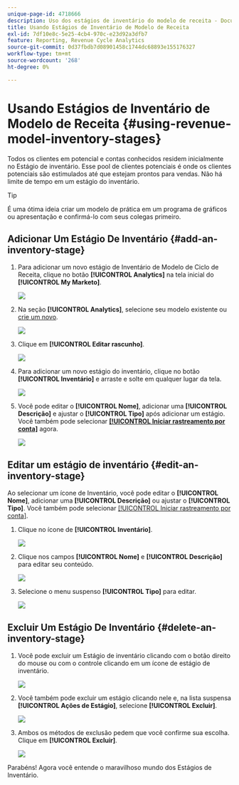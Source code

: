 ```yaml
---
unique-page-id: 4718666
description: Uso dos estágios de inventário do modelo de receita - Documentação do Marketo - Documentação do produto
title: Usando Estágios de Inventário de Modelo de Receita
exl-id: 7df10e8c-5e25-4cb4-970c-e23d92a3dfb7
feature: Reporting, Revenue Cycle Analytics
source-git-commit: 0d37fbdb7d08901458c1744dc68893e155176327
workflow-type: tm+mt
source-wordcount: '268'
ht-degree: 0%

---
```


# Usando Estágios de Inventário de Modelo de Receita {#using-revenue-model-inventory-stages}

Todos os clientes em potencial e contas conhecidos residem inicialmente no Estágio de inventário. Esse pool de clientes potenciais é onde os clientes potenciais são estimulados até que estejam prontos para vendas. Não há limite de tempo em um estágio do inventário.

>[!TIP]
>
>É uma ótima ideia criar um modelo de prática em um programa de gráficos ou apresentação e confirmá-lo com seus colegas primeiro.

## Adicionar Um Estágio De Inventário {#add-an-inventory-stage}

1. Para adicionar um novo estágio de Inventário de Modelo de Ciclo de Receita, clique no botão **[!UICONTROL Analytics]** na tela inicial do **[!UICONTROL My Marketo]**.

   ![](assets/image2015-4-27-11-3a54-3a41.png)

1. Na seção **[!UICONTROL Analytics]**, selecione seu modelo existente ou [crie um novo](/help/marketo/product-docs/reporting/revenue-cycle-analytics/revenue-cycle-models/create-a-new-revenue-model.md).

   ![](assets/image2015-4-27-14-3a31-3a53.png)

1. Clique em **[!UICONTROL Editar rascunho]**.

   ![](assets/image2015-4-27-12-3a10-3a49.png)

1. Para adicionar um novo estágio do inventário, clique no botão **[!UICONTROL Inventário]** e arraste e solte em qualquer lugar da tela.

   ![](assets/image2015-4-28-13-3a9-3a37.png)

1. Você pode editar o **[!UICONTROL Nome]**, adicionar uma **[!UICONTROL Descrição]** e ajustar o **[!UICONTROL Tipo]** após adicionar um estágio. Você também pode selecionar **[[!UICONTROL Iniciar rastreamento por conta]](/help/marketo/product-docs/reporting/revenue-cycle-analytics/revenue-cycle-models/start-tracking-by-account-in-the-revenue-modeler.md)** agora.

   ![](assets/image2015-4-27-13-3a29-3a2.png)

## Editar um estágio de inventário {#edit-an-inventory-stage}

Ao selecionar um ícone de Inventário, você pode editar o **[!UICONTROL Nome]**, adicionar uma **[!UICONTROL Descrição]** ou ajustar o **[!UICONTROL Tipo]**. Você também pode selecionar [[!UICONTROL Iniciar rastreamento por conta]](/help/marketo/product-docs/reporting/revenue-cycle-analytics/revenue-cycle-models/start-tracking-by-account-in-the-revenue-modeler.md).

1. Clique no ícone de **[!UICONTROL Inventário]**.

   ![](assets/image2015-4-27-15-3a55-3a10.png)

1. Clique nos campos **[!UICONTROL Nome]** e **[!UICONTROL Descrição]** para editar seu conteúdo.

   ![](assets/image2015-4-27-13-3a34-3a58.png)

1. Selecione o menu suspenso **[!UICONTROL Tipo]** para editar.

   ![](assets/image2015-4-27-13-3a36-3a52.png)

## Excluir Um Estágio De Inventário {#delete-an-inventory-stage}

1. Você pode excluir um Estágio de inventário clicando com o botão direito do mouse ou com o controle clicando em um ícone de estágio de inventário.

   ![](assets/image2015-4-28-13-3a0-3a20.png)

1. Você também pode excluir um estágio clicando nele e, na lista suspensa **[!UICONTROL Ações de Estágio]**, selecione **[!UICONTROL Excluir]**.

   ![](assets/image2015-4-28-13-3a1-3a17.png)

1. Ambos os métodos de exclusão pedem que você confirme sua escolha. Clique em **[!UICONTROL Excluir]**.

   ![](assets/image2015-4-28-13-3a5-3a26.png)

Parabéns! Agora você entende o maravilhoso mundo dos Estágios de Inventário.
